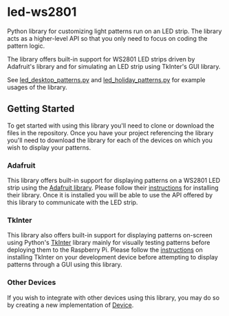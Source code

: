 # led-ws2801

Python library for customizing light patterns run on an LED strip. The library acts as a higher-level API so that you only need to focus on coding the pattern logic.

The library offers built-in support for WS2801 LED strips driven by Adafruit's library and for simulating an LED strip using TkInter's GUI library.

See [led_desktop_patterns.py](https://github.com/leodenault/led-ws2801/blob/master/src/led_desktop_patterns.py) and [led_holiday_patterns.py](https://github.com/leodenault/led-ws2801/blob/master/src/led_holiday_patterns.py) for example usages of the library.

## Getting Started

To get started with using this library you'll need to clone or download the files in the repository. Once you have your project referencing the library you'll need to download the library for each of the devices on which you wish to display your patterns.

### Adafruit

This library offers built-in support for displaying patterns on a WS2801 LED strip using the [Adafruit library](https://github.com/adafruit/Adafruit_Python_WS2801). Please follow their [instructions](https://github.com/adafruit/Adafruit_Python_WS2801/blob/master/README.md) for installing their library. Once it is installed you will be able to use the API offered by this library to communicate with the LED strip.

### TkInter

This library also offers built-in support for displaying patterns on-screen using Python's [TkInter](https://wiki.python.org/moin/TkInter) library mainly for visually testing patterns before deploying them to the Raspberry Pi. Please follow the [instructions](https://tkdocs.com/tutorial/install.html) on installing TkInter on your development device before attempting to display patterns through a GUI using this library.

### Other Devices

If you wish to integrate with other devices using this library, you may do so by creating a new implementation of [Device](https://github.com/leodenault/led-ws2801/blob/master/src/display/device.py).
